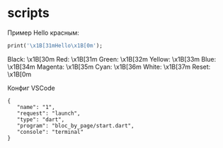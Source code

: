 # scripts



Пример Hello красным: 
```dart
print('\x1B[31mHello\x1B[0m');
```
Black:   \x1B[30m
Red:     \x1B[31m
Green:   \x1B[32m
Yellow:  \x1B[33m
Blue:    \x1B[34m
Magenta: \x1B[35m
Cyan:    \x1B[36m
White:   \x1B[37m
Reset:   \x1B[0m


Конфиг VSCode
```
{
   "name": "1",
   "request": "launch",
   "type": "dart",
   "program": "bloc_by_page/start.dart",
   "console": "terminal"
}
```
